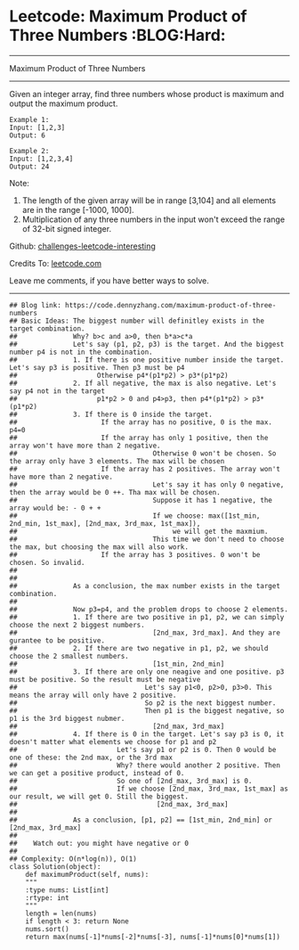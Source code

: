 
# Leetcode: Maximum Product of Three Numbers     :BLOG:Hard:

---

Maximum Product of Three Numbers  

---

Given an integer array, find three numbers whose product is maximum and output the maximum product.  

    Example 1:
    Input: [1,2,3]
    Output: 6

    Example 2:
    Input: [1,2,3,4]
    Output: 24

Note:  

1.  The length of the given array will be in range [3,104] and all elements are in the range [-1000, 1000].
2.  Multiplication of any three numbers in the input won't exceed the range of 32-bit signed integer.

Github: [challenges-leetcode-interesting](https://github.com/DennyZhang/challenges-leetcode-interesting/tree/master/problems/maximum-product-of-three-numbers)  

Credits To: [leetcode.com](https://leetcode.com/problems/maximum-product-of-three-numbers/description/)  

Leave me comments, if you have better ways to solve.  

---

    ## Blog link: https://code.dennyzhang.com/maximum-product-of-three-numbers
    ## Basic Ideas: The biggest number will definitley exists in the target combination.
    ##              Why? b>c and a>0, then b*a>c*a
    ##              Let's say (p1, p2, p3) is the target. And the biggest number p4 is not in the combination.
    ##              1. If there is one positive number inside the target. Let's say p3 is positive. Then p3 must be p4
    ##                    Otherwise p4*(p1*p2) > p3*(p1*p2)
    ##              2. If all negative, the max is also negative. Let's say p4 not in the target
    ##                    p1*p2 > 0 and p4>p3, then p4*(p1*p2) > p3*(p1*p2)
    ##              3. If there is 0 inside the target. 
    ##                     If the array has no positive, 0 is the max. p4=0
    ##                     If the array has only 1 positive, then the array won't have more than 2 negative.
    ##                                  Otherwise 0 won't be chosen. So the array only have 3 elements. The max will be chosen
    ##                     If the array has 2 positives. The array won't have more than 2 negative.
    ##                                  Let's say it has only 0 negative, then the array would be 0 ++. Tha max will be chosen.
    ##                                  Suppose it has 1 negative, the array would be: - 0 + +
    ##                                  If we choose: max([1st_min, 2nd_min, 1st_max], [2nd_max, 3rd_max, 1st_max]), 
    ##                                       we will get the maxmium. 
    ##                                  This time we don't need to choose the max, but choosing the max will also work.
    ##                     If the array has 3 positives. 0 won't be chosen. So invalid.
    ##
    ##
    ##              As a conclusion, the max number exists in the target combination.
    ##
    ##              Now p3=p4, and the problem drops to choose 2 elements.
    ##              1. If there are two positive in p1, p2, we can simply choose the next 2 biggest numbers. 
    ##                                  [2nd_max, 3rd_max]. And they are gurantee to be positive.
    ##              2. If there are two negative in p1, p2, we should choose the 2 smallest numbers.
    ##                                  [1st_min, 2nd_min]
    ##              3. If there are only one neagive and one positive. p3 must be positive. So the result must be negative
    ##                                Let's say p1<0, p2>0, p3>0. This means the array will only have 2 positive.
    ##                                So p2 is the next biggest number. 
    ##                                Then p1 is the biggest negative, so p1 is the 3rd biggest nubmer.
    ##                                  [2nd_max, 3rd_max]
    ##              4. If there is 0 in the target. Let's say p3 is 0, it doesn't matter what elements we choose for p1 and p2
    ##                         Let's say p1 or p2 is 0. Then 0 would be one of these: the 2nd max, or the 3rd max
    ##                         Why? there would another 2 positive. Then we can get a positive product, instead of 0.
    ##                         So one of [2nd_max, 3rd_max] is 0. 
    ##                         If we choose [2nd_max, 3rd_max, 1st_max] as our result, we will get 0. Still the biggest.
    ##                                   [2nd_max, 3rd_max]
    ##
    ##              As a conclusion, [p1, p2] == [1st_min, 2nd_min] or [2nd_max, 3rd_max]
    ##
    ##    Watch out: you might have negative or 0  
    ##
    ## Complexity: O(n*log(n)), O(1)
    class Solution(object):
        def maximumProduct(self, nums):
    	"""
    	:type nums: List[int]
    	:rtype: int
    	"""
    	length = len(nums)
    	if length < 3: return None
    	nums.sort()
    	return max(nums[-1]*nums[-2]*nums[-3], nums[-1]*nums[0]*nums[1])

